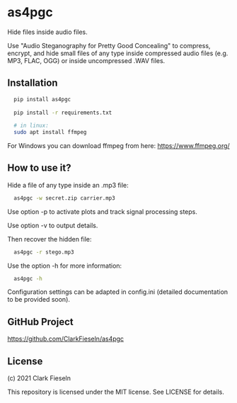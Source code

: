 # as4pgc
Hide files inside audio files.

Use "Audio Steganography for Pretty Good Concealing" to compress, encrypt, and hide small files of any type inside compressed audio files (e.g. MP3, FLAC, OGG) or inside uncompressed .WAV files.

## Installation
```sh
  pip install as4pgc
  
  pip install -r requirements.txt
  
  # in linux:
  sudo apt install ffmpeg
```
For Windows you can download ffmpeg from here:
https://www.ffmpeg.org/

## How to use it?
Hide a file of any type inside an .mp3 file:
```sh
  as4pgc -w secret.zip carrier.mp3
```
Use option -p to activate plots and track signal processing steps.

Use option -v to output details.

Then recover the hidden file:
```sh
  as4pgc -r stego.mp3
```

Use the option -h for more information:

```sh
  as4pgc -h
```

Configuration settings can be adapted in config.ini (detailed documentation to be provided soon).
## GitHub Project

https://github.com/ClarkFieseln/as4pgc

## License

(c) 2021 Clark Fieseln

This repository is licensed under the MIT license. See LICENSE for details.
